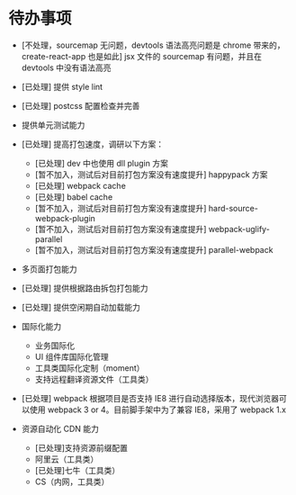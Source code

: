 # 待办事项

* <span class="gray">[不处理，sourcemap 无问题，devtools 语法高亮问题是 chrome 带来的，create-react-app 也是如此] jsx 文件的 sourcemap 有问题，并且在 devtools 中没有语法高亮</span>
* <span class="green">[已处理] 提供 style lint</span>
* <span class="green">[已处理] postcss 配置检查并完善</span>
* 提供单元测试能力

* <span class="green">[已处理] 提高打包速度，调研以下方案：</span>

  * <span class="green">[已处理] dev 中也使用 dll plugin 方案</span>
  * <span class="gray">[暂不加入，测试后对目前打包方案没有速度提升] happypack 方案</span>
  * <span class="green">[已处理] webpack cache</span>
  * <span class="green">[已处理] babel cache</span>
  * <span class="gray">[暂不加入，测试后对目前打包方案没有速度提升] hard-source-webpack-plugin</span>
  * <span class="gray">[暂不加入，测试后对目前打包方案没有速度提升] webpack-uglify-parallel</span>
  * <span class="gray">[暂不加入，测试后对目前打包方案没有速度提升] parallel-webpack</span>

* 多页面打包能力

* <span class="green">[已处理] 提供根据路由拆包打包能力</span>
* <span class="green">[已处理] 提供空闲期自动加载能力</span>

* 国际化能力
  * 业务国际化
  * UI 组件库国际化管理
  * 工具类国际化定制（moment）
  * 支持远程翻译资源文件（工具类）
* <span class="green">[已处理] webpack 根据项目是否支持 IE8 进行自动选择版本，现代浏览器可以使用 webpack 3 or 4。目前脚手架中为了兼容 IE8，采用了 webpack 1.x</span>
* 资源自动化 CDN 能力
  * <span class="green">[已处理]支持资源前缀配置</span>
  * 阿里云（工具类）
  * <span class="green">[已处理]七牛（工具类）</span>
  * CS（内网，工具类）
